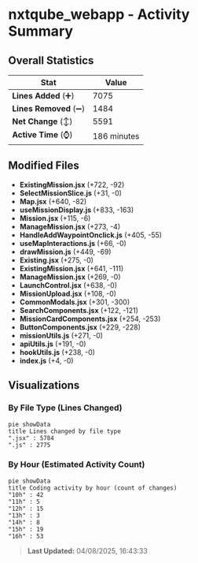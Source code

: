 # nxtqube_webapp - Activity Summary 

## Overall Statistics

| Stat                   | Value                                                             |
| ---------------------- | ----------------------------------------------------------------- |
| **Lines Added** (➕)   | 7075                                          |
| **Lines Removed** (➖) | 1484                                        |
| **Net Change** (↕)    | 5591                |
| **Active Time** (⌚)   | 186 minutes |


## Modified Files
- **ExistingMission.jsx** (+722, -92)
- **SelectMissionSlice.js** (+31, -0)
- **Map.jsx** (+640, -82)
- **useMissionDisplay.js** (+833, -163)
- **Mission.jsx** (+115, -6)
- **ManageMission.jsx** (+273, -4)
- **HandleAddWaypointOnclick.js** (+405, -55)
- **useMapInteractions.js** (+66, -0)
- **drawMission.js** (+449, -69)
- **Existing.jsx** (+275, -0)
- **ExistingMission.jsx** (+641, -111)
- **ManageMission.jsx** (+269, -0)
- **LaunchControl.jsx** (+638, -0)
- **MissionUpload.jsx** (+108, -0)
- **CommonModals.jsx** (+301, -300)
- **SearchComponents.jsx** (+122, -121)
- **MissionCardComponents.jsx** (+254, -253)
- **ButtonComponents.jsx** (+229, -228)
- **missionUtils.js** (+271, -0)
- **apiUtils.js** (+191, -0)
- **hookUtils.js** (+238, -0)
- **index.js** (+4, -0)

## Visualizations

### By File Type (Lines Changed)

```mermaid
pie showData
title Lines changed by file type
".jsx" : 5784
".js" : 2775
```

### By Hour (Estimated Activity Count)

```mermaid
pie showData
title Coding activity by hour (count of changes)
"10h" : 42
"11h" : 5
"12h" : 15
"13h" : 3
"14h" : 8
"15h" : 19
"16h" : 53
```


> **Last Updated:** 04/08/2025, 16:43:33